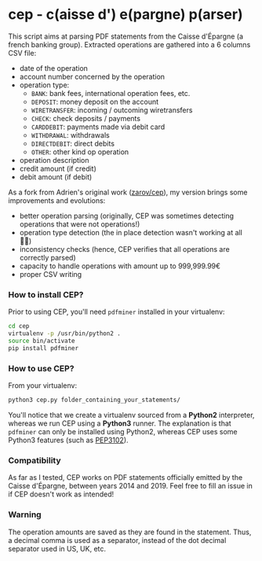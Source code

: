 # cep - c(aisse d') e(pargne) p(arser)

This script aims at parsing PDF statements from the Caisse d'Épargne (a french banking group).
Extracted operations are gathered into a 6 columns CSV file:
- date of the operation
- account number concerned by the operation
- operation type:
    - `BANK`: bank fees, international operation fees, etc. 
    - `DEPOSIT`: money deposit on the account
    - `WIRETRANSFER`: incoming / outcoming wiretransfers
    - `CHECK`: check deposits / payments
    - `CARDDEBIT`: payments made via debit card
    - `WITHDRAWAL`: withdrawals
    - `DIRECTDEBIT`: direct debits
    - `OTHER`: other kind op operation
- operation description
- credit amount (if credit)
- debit amount (if debit)

As a fork from Adrien's original work ([zarov/cep](https://github.com/zarov/cep)), my version brings some improvements and evolutions:
- better operation parsing (originally, CEP was sometimes detecting operations that were not operations!)
- operation type detection (the in place detection wasn't working at all 🤷‍♂️)
- inconsistency checks (hence, CEP verifies that all operations are correctly parsed)
- capacity to handle operations with amount up to 999,999.99€
- proper CSV writing


### How to install CEP?
Prior to using CEP, you'll need `pdfminer` installed in your virtualenv:
```bash
cd cep
virtualenv -p /usr/bin/python2 .
source bin/activate
pip install pdfminer
```

### How to use CEP?
From your virtualenv:
```bash
python3 cep.py folder_containing_your_statements/
```

You'll notice that we create a virtualenv sourced from a **Python2** interpreter, whereas we run CEP using a **Python3** runner.
The explanation is that `pdfminer` can only be installed using Python2, whereas CEP uses some Python3 features (such as [PEP3102](https://www.python.org/dev/peps/pep-3102/)).


### Compatibility
As far as I tested, CEP works on PDF statements officially emitted by the Caisse d'Épargne, between years 2014 and 2019.
Feel free to fill an issue in if CEP doesn't work as intended!

### Warning
The operation amounts are saved as they are found in the statement. Thus, a decimal comma is used as a separator, instead of the dot decimal separator used in US, UK, etc.
